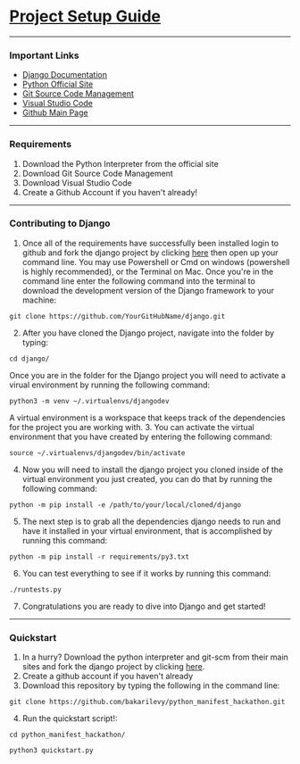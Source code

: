 # [Project Setup Guide](https://github.com/bakarilevy/python_manifest_hackathon)

---
### Important Links
- [Django Documentation](https://docs.djangoproject.com/en/dev/internals/contributing/new-contributors/)
- [Python Official Site](https://www.python.org/)
- [Git Source Code Management](https://git-scm.com/)
- [Visual Studio Code](https://code.visualstudio.com/)
- [Github Main Page](https://github.com/)
---
### Requirements
1. Download the Python Interpreter from the official site
2. Download Git Source Code Management
3. Download Visual Studio Code
4. Create a Github Account if you haven't already!
---
### Contributing to Django
1. Once all of the requirements have successfully been installed login to github and fork the django project by
clicking [here](https://github.com/django/django/fork) then open up your command line.
You may use Powershell or Cmd on windows (powershell is highly recommended), or the Terminal on Mac. Once you're in the command line enter the
following command into the terminal to download the development version of the Django framework to your machine:
```
git clone https://github.com/YourGitHubName/django.git
```
2. After you have cloned the Django project, navigate into the folder by typing:
```
cd django/
```
Once you are in the folder for the Django project you will need to activate a virual environment by running the following command:
```
python3 -m venv ~/.virtualenvs/djangodev
```
A virtual environment is a workspace that keeps track of the dependencies for the project you are working with.
3. You can activate the virtual environment that you have created by entering the following command:
```
source ~/.virtualenvs/djangodev/bin/activate
```
4. Now you will need to install the django project you cloned inside of the virtual environment you just created, you can do that by running the following command:
```
python -m pip install -e /path/to/your/local/cloned/django
```
5. The next step is to grab all the dependencies django needs to run and have it installed in your virtual environment, that is accomplished by running this command:
```
python -m pip install -r requirements/py3.txt 
```
6. You can test everything to see if it works by running this command:
```
./runtests.py
```
7. Congratulations you are ready to dive into Django and get started!
---
### Quickstart
1. In a hurry? Download the python interpreter and git-scm from their main sites and fork the django project by clicking [here](https://github.com/django/django/fork).
2. Create a github account if you haven't already
3. Download this repository by typing the following in the command line:
```
git clone https://github.com/bakarilevy/python_manifest_hackathon.git
```
4. Run the quickstart script!:
```
cd python_manifest_hackathon/

python3 quickstart.py
```